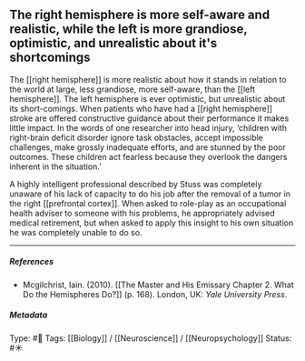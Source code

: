 ## The right hemisphere is more self-aware and realistic, while the left is more grandiose, optimistic, and unrealistic about it's shortcomings # 

The [[right hemisphere]] is more realistic about how it stands in relation to the world at large, less grandiose, more self-aware, than the [[left hemisphere]]. The left hemisphere is ever optimistic, but unrealistic about its short-comings. When patients who have had a [[right hemisphere]] stroke are offered constructive guidance about their performance it makes little impact. In the words of one researcher into head injury, ‘children with right-brain deficit disorder ignore task obstacles, accept impossible challenges, make grossly inadequate efforts, and are stunned by the poor outcomes. These children act fearless because they overlook the dangers inherent in the situation.’

A highly intelligent professional described by Stuss was completely unaware of his lack of capacity to do his job after the removal of a tumor in the right [[prefrontal cortex]]. When asked to role-play as an occupational health adviser to someone with his problems, he appropriately advised medical retirement, but when asked to apply this insight to his own situation he was completely unable to do so.

___

##### References

- Mcgilchrist, Iain. (2010). [[The Master and His Emissary Chapter 2. What Do the Hemispheres Do?]] (p. 168). London, UK: _Yale University Press_.

##### Metadata

Type: #🔴 
Tags: [[Biology]] / [[Neuroscience]] / [[Neuropsychology]]
Status: #☀️ 